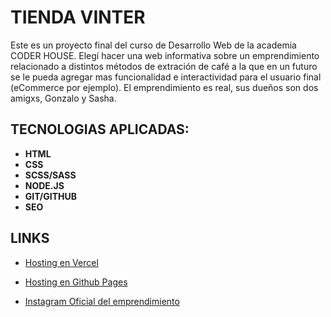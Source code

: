 # TIENDA VINTER

Este es un proyecto final del curso de Desarrollo Web de la academia CODER HOUSE. 
Elegí hacer una web informativa sobre un emprendimiento relacionado a distintos métodos de extración de café a la que en un futuro se le pueda agregar mas funcionalidad e interactividad para el usuario final (eCommerce por ejemplo).
El emprendimiento es real, sus dueños son dos amigxs, Gonzalo y Sasha.

## TECNOLOGIAS APLICADAS:

* **HTML**
* **CSS**
* **SCSS/SASS**
* **NODE.JS**
* **GIT/GITHUB**
* **SEO**

## LINKS

* [Hosting en Vercel](https://tiendavinter.vercel.app/)

* [Hosting en Github Pages](https://martinzava.github.io/TIENDAVINTER/)

* [Instagram Oficial del emprendimiento](https://www.instagram.com/tiendavinter/?hl=es)





